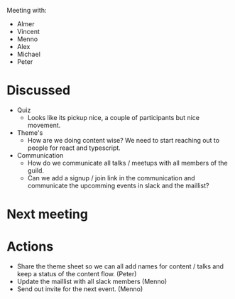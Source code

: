 Meeting with:
- Almer
- Vincent
- Menno
- Alex
- Michael
- Peter

# Discussed
- Quiz 
  - Looks like its pickup nice, a couple of participants but nice movement.
- Theme's
  - How are we doing content wise? We need to start reaching out to people for react and typescript.
- Communication
  - How do we communicate all talks / meetups with all members of the guild.
  - Can we add a signup / join link in the communication and communicate the upcomming events in slack and the maillist?

# Next meeting

# Actions
- Share the theme sheet so we can all add names for content / talks and keep a status of the content flow. (Peter)
- Update the maillist with all slack members (Menno)
- Send out invite for the next event. (Menno)
